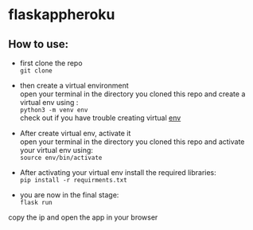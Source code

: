 # flaskappheroku

## How to use:
- first clone the repo  
`git clone `  
  
- then create a virtual environment    
open your terminal in the directory you cloned this repo and create a virtual env using :    
`python3 -m venv env `   
check out if you have trouble creating virtual [env](https://docs.python.org/3/library/venv.html)  

- After create virtual env, activate it    
open your terminal in the directory you cloned this repo and activate your virtual env using:    
`source env/bin/activate`  

- After activating your virtual env install the required libraries:  
 `pip install -r requirments.txt`  
 
 - you are now in the final stage:  
 `flask run`  
 
copy the ip and open the app in your browser  
